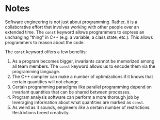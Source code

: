# Notes

Software engineering is not just about programming. Rather, it is a collaborative effort that involves working with other people over an extended time. The `const` keyword allows programmers to express an unchanging "thing" in C++ (e.g. a variable, a class state, etc.). This allows programmers to reason about the code.

The `const` keyword offers a few benefits:

1. As a program becomes bigger, invariants cannot be memorized among all team members. The `const` keyword allows us to encode them via the programming language.
2. The C++ compiler can make a number of optimizations if it knows that certain quantities will not change.
3. Certain programming paradigms like parallel programming depend on invariant quantities that can be shared between processes.
4. Program analysis software can perform a more thorough job by leveraging information about what quantities are marked as `const`.
5. As weird as it sounds, engineers *like* a certain number of restrictions. Restrictions breed creativity.
